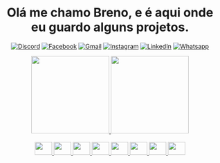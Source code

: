 <div align="center">

<h1>Olá me chamo Breno, e é aqui onde eu guardo alguns projetos.</h1>

</div>

<div align="center">
  
[![Discord](https://img.shields.io/badge/Discord-7289DA?style=for-the-badge&logo=discord&logoColor=white)](https://discord.gg/ftrkQWhc3D)
[![Facebook](https://img.shields.io/badge/Facebook-1877F2?style=for-the-badge&logo=facebook&logoColor=white)](https://www.facebook.com/id.http.8936626523/)
[![Gmail](https://img.shields.io/badge/Gmail-D14836?style=for-the-badge&logo=gmail&logoColor=white)](https://gmail.com)
[![Instagram](https://img.shields.io/badge/Instagram-E4405F?style=for-the-badge&logo=instagram&logoColor=white)](https://www.instagram.com/souzzbreno/)
[![LinkedIn](https://img.shields.io/badge/LinkedIn-0077B5?style=for-the-badge&logo=linkedin&logoColor=white)](https://www.linkedin.com/in/breno-souza-8a25a9191/)
[![Whatsapp](https://img.shields.io/badge/WhatsApp-25D366?style=for-the-badge&logo=whatsapp&logoColor=white)](https://twitch.tv/fragabr)

</div>

<div align="center">
  <a href="https://github.com/brenosouz">
  <img height="180em" src="https://github-readme-stats.vercel.app/api?username=brenosouz&show_icons=true&theme=highcontrast&include_all_commits=true&count_private=true"/>
  <img height="180em" src="https://github-readme-stats.vercel.app/api/top-langs/?username=jezdez&layout=compact&langs_count=7&theme=highcontrast"/>
</div>
  
<div style="display: inline_block" align="center"><br>
  
  <img height="30" width="40" src="https://cdn.jsdelivr.net/gh/devicons/devicon/icons/css3/css3-original.svg" />          
  <img height="30" width="40" src="https://cdn.jsdelivr.net/gh/devicons/devicon/icons/c/c-original.svg" />         
  <img height="30" width="40" src="https://cdn.jsdelivr.net/gh/devicons/devicon/icons/html5/html5-original.svg" />        
  <img height="30" width="40" src="https://cdn.jsdelivr.net/gh/devicons/devicon/icons/javascript/javascript-original.svg" />        
  <img height="30" width="40" src="https://cdn.jsdelivr.net/gh/devicons/devicon/icons/mysql/mysql-original-wordmark.svg" />
  <img height="30" width="40" src="https://cdn.jsdelivr.net/gh/devicons/devicon/icons/python/python-original.svg" />
  <img height="30" width="40" src="https://cdn.jsdelivr.net/gh/devicons/devicon/icons/r/r-original.svg" />  
  <img height="30" width="40" src="https://cdn.jsdelivr.net/gh/devicons/devicon/icons/ruby/ruby-original.svg" />
          
</div>


